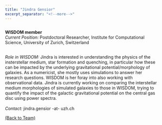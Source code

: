 ```yaml
---
title: "Jindra Gensior"
excerpt_separator: "<!--more-->"
---
```

<figure style="width: 150px" class="align-left"><a href="{{ site.baseurl }}{{page.url}}">
  <img src="{{ site.url }}{{ site.baseurl }}/assets/images/Jindra-Gensior.jpg" alt=""></a>
</figure>

<b>WISDOM member</b><br>
<i>Current Position:</i> Postdoctoral Researcher, Institute for Computational Science, University of Zurich, Switzerland<br>
<!--more-->
<br>
<i>Role in WISDOM:</i> Jindra is interested in understanding the physics of the insterstellar medium, star formation and quenching, in particular how these can be impacted by the underlying gravitational potential/morphology of galaxies. As a numericist, she mostly uses simulations to answer her research questions. WISDOM is her foray into also working with observational data. Jindra is currently working on comparing the interstellar medium morphologies of simulated galaxies to those in WISDOM, trying to quantify the impact of the galactic gravitational potential on the central gas disc using power spectra. 
<br><br>
<i>Contact:</i> jindra.gensior -at- uzh.ch

<a href="{{ site.url }}{{ site.baseurl }}/team/">(Back to Team)</a>
